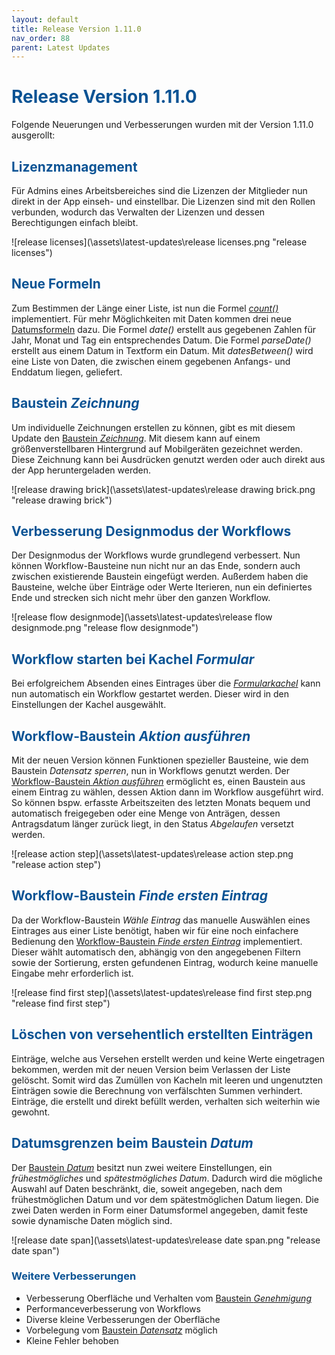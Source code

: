 ```yaml
---
layout: default
title: Release Version 1.11.0
nav_order: 88
parent: Latest Updates
---
```


# <span style="color:#0b5394">**Release Version 1.11.0**</span>

Folgende Neuerungen und Verbesserungen wurden mit der Version 1.11.0 ausgerollt:

## <span style="color:#0b5394">**Lizenzmanagement**</span>

Für Admins eines Arbeitsbereiches sind die Lizenzen der Mitglieder nun direkt in der App einseh- und einstellbar.
Die Lizenzen sind mit den Rollen verbunden, wodurch das Verwalten der Lizenzen und dessen Berechtigungen einfach bleibt. 

![release licenses](\assets\latest-updates\release licenses.png "release licenses")

## <span style="color:#0b5394">**Neue Formeln**</span>  

Zum Bestimmen der Länge einer Liste, ist nun die Formel [*count()*](/docs/formulary/childs/symbol-operator.html#weitere-funktionen-der-formelbausteine) implementiert.
Für mehr Möglichkeiten mit Daten kommen drei neue [Datumsformeln](/docs/formulary/childs/formula%20date.html#liste-mit-standard-datumsformeln) dazu.
Die Formel *date()* erstellt aus gegebenen Zahlen für Jahr, Monat und Tag ein entsprechendes Datum.
Die Formel *parseDate()* erstellt aus einem Datum in Textform ein Datum.
Mit *datesBetween()* wird eine Liste von Daten, die zwischen einem gegebenen Anfangs- und Enddatum liegen, geliefert.

## <span style="color:#0b5394">**Baustein *Zeichnung***</span>  

Um individuelle Zeichnungen erstellen zu können, gibt es mit diesem Update den [Baustein *Zeichnung*](/docs/record-spec-settings/grand-child-expanded/drawing.html).
Mit diesem kann auf einem größenverstellbaren Hintergrund auf Mobilgeräten gezeichnet werden.
Diese Zeichnung kann bei Ausdrücken genutzt werden oder auch direkt aus der App heruntergeladen werden.

![release drawing brick](\assets\latest-updates\release drawing brick.png "release drawing brick")

## <span style="color:#0b5394">**Verbesserung Designmodus der Workflows**</span>  

Der Designmodus der Workflows wurde grundlegend verbessert. Nun können Workflow-Bausteine nun nicht nur an das Ende,
sondern auch zwischen existierende Baustein eingefügt werden. 
Außerdem haben die Bausteine, welche über Einträge oder Werte Iterieren, nun ein definiertes Ende und strecken sich nicht mehr über den ganzen Workflow.

![release flow designmode](\assets\latest-updates\release flow designmode.png "release flow designmode")

## <span style="color:#0b5394">**Workflow starten bei Kachel *Formular***</span>  

Bei erfolgreichem Absenden eines Eintrages über die [*Formularkachel*](/docs/software-structure.html#-kachel-formular) kann nun automatisch ein Workflow gestartet werden.
Dieser wird in den Einstellungen der Kachel ausgewählt.

## <span style="color:#0b5394">**Workflow-Baustein *Aktion ausführen***</span>  

Mit der neuen Version können Funktionen spezieller Bausteine, wie dem Baustein *Datensatz sperren*, nun in Workflows genutzt werden.
Der [Workflow-Baustein *Aktion ausführen*](/docs/workflows/grand-childs-bricks/run-action.html) ermöglicht es, einen Baustein aus einem Eintrag zu wählen, dessen Aktion dann im Workflow ausgeführt wird.
So können bspw. erfasste Arbeitszeiten des letzten Monats bequem und automatisch freigegeben oder eine Menge von Anträgen, 
dessen Antragsdatum länger zurück liegt, in den Status *Abgelaufen* versetzt werden.

![release action step](\assets\latest-updates\release action step.png "release action step")

## <span style="color:#0b5394">**Workflow-Baustein *Finde ersten Eintrag***</span>  

Da der Workflow-Baustein *Wähle Eintrag* das manuelle Auswählen eines Eintrages aus einer Liste benötigt,
 haben wir für eine noch einfachere Bedienung den [Workflow-Baustein *Finde ersten Eintrag*](/docs/workflows/grand-childs-bricks/get-first-record.html) implementiert.
 Dieser wählt automatisch den, abhängig von den angegebenen Filtern sowie der Sortierung, ersten gefundenen Eintrag, 
 wodurch keine manuelle Eingabe mehr erforderlich ist.

![release find first step](\assets\latest-updates\release find first step.png "release find first step")

## <span style="color:#0b5394">**Löschen von versehentlich erstellten Einträgen**</span>  

Einträge, welche aus Versehen erstellt werden und keine Werte eingetragen bekommen, werden mit der neuen Version beim Verlassen der Liste gelöscht.
Somit wird das Zumüllen von Kacheln mit leeren und ungenutzten Einträgen sowie die Berechnung von verfälschten Summen verhindert.
Einträge, die erstellt und direkt befüllt werden, verhalten sich weiterhin wie gewohnt.

## <span style="color:#0b5394">**Datumsgrenzen beim Baustein *Datum***</span>  

Der [Baustein *Datum*](/docs/record-spec-settings/grand-childs-form/date.html) besitzt nun zwei weitere Einstellungen, ein *frühestmögliches* und *spätestmögliches Datum*.
Dadurch wird die mögliche Auswahl auf Daten beschränkt, die, soweit angegeben, nach dem frühestmöglichen Datum und vor dem spätestmöglichen Datum liegen.
Die zwei Daten werden in Form einer Datumsformel angegeben, damit feste sowie dynamische Daten möglich sind.

![release date span](\assets\latest-updates\release date span.png "release date span")

### <span style="color:#0b5394">**Weitere Verbesserungen**</span>

- Verbesserung Oberfläche und Verhalten vom [Baustein *Genehmigung*](/docs/record-spec-settings/grand-child-expanded/approval.html)
- Performanceverbesserung von Workflows
- Diverse kleine Verbesserungen der Oberfläche
- Vorbelegung vom [Baustein *Datensatz*](/docs/record-spec-settings/grand-child-expanded/record.html) möglich
- Kleine Fehler behoben